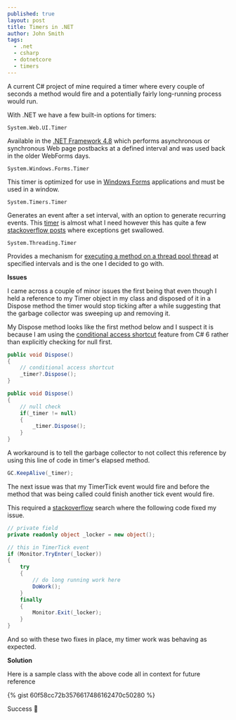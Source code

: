 ```yaml
---
published: true
layout: post
title: Timers in .NET
author: John Smith
tags:
  - .net
  - csharp
  - dotnetcore
  - timers
---
```

A current C# project of mine required a timer where every couple of seconds a method would fire and a potentially fairly long-running process would run.

With .NET we have a few built-in options for timers:

`System.Web.UI.Timer`

Available in the [.NET Framework 4.8](https://docs.microsoft.com/en-us/dotnet/api/system.web.ui.timer?redirectedfrom=MSDN&view=netframework-4.8&viewFallbackFrom=netcore-3.1) which performs asynchronous or synchronous Web page postbacks at a defined interval and was used back in the older WebForms days.

`System.Windows.Forms.Timer`

This timer is optimized for use in [Windows Forms](https://docs.microsoft.com/en-us/dotnet/api/system.windows.forms.timer?view=netcore-3.1) applications and must be used in a window.

`System.Timers.Timer`

Generates an event after a set interval, with an option to generate recurring events. This [timer](https://docs.microsoft.com/en-us/dotnet/api/system.timers.timer?redirectedfrom=MSDN&view=netcore-3.1) is almost what I need however this has quite a few [stackoverflow posts](https://stackoverflow.com/questions/46176486/system-timers-timer-crashes-on-exception-thrown) where exceptions get swallowed.

`System.Threading.Timer`

Provides a mechanism for [executing a method on a thread pool thread](https://docs.microsoft.com/en-us/dotnet/api/system.threading.timer?redirectedfrom=MSDN&view=netcore-3.1) at specified intervals and is the one I decided to go with.

**Issues**

I came across a couple of minor issues the first being that even though I held a reference to my Timer object in my class and disposed of it in a Dispose method the timer would stop ticking after a while suggesting that the garbage collector was sweeping up and removing it.

My Dispose method looks like the first method below and I suspect it is because I am using the [conditional access shortcut](https://www.c-sharpcorner.com/code/275/conditional-access-in-C-Sharp-6-0.aspx) feature from C# 6 rather than explicitly checking for null first.

```csharp
public void Dispose()
{
    // conditional access shortcut
    _timer?.Dispose();
}

public void Dispose()
{
    // null check
    if(_timer != null)
    {
        _timer.Dispose();
    }
}
```
A workaround is to tell the garbage collector to not collect this reference by using this line of code in timer's elapsed method.

```csharp
GC.KeepAlive(_timer);
```

The next issue was that my TimerTick event would fire and before the method that was being called could finish another tick event would fire.

This required a [stackoverflow](https://stackoverflow.com/a/13267259/2041) search where the following code fixed my issue.

```csharp
// private field
private readonly object _locker = new object();

// this in TimerTick event
if (Monitor.TryEnter(_locker))
{
    try
    {
        // do long running work here
        DoWork();
    }
    finally
    {
        Monitor.Exit(_locker);
    }
}
```
And so with these two fixes in place, my timer work was behaving as expected.

**Solution**

Here is a sample class with the above code all in context for future reference

{% gist 60f58cc72b3576617486162470c50280 %}

Success 🎉
